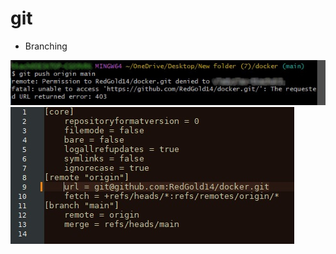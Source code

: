 # git

- Branching

![alt text](images/errors/push_origin_branch_error_403.jpg)
![alt text](images/errors/push_origin_branch_error_403_solution.jpg)
